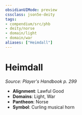 ```yaml
---
obsidianUIMode: preview
cssclass: json5e-deity
tags:
- compendium/src/phb
- deity/norse
- domain/light
- domain/war
aliases: ["Heimdall"]
---
```

# Heimdall
*Source: Player's Handbook p. 299* 

- **Alignment**: Lawful Good
- **Domains**: Light, War
- **Pantheon**: Norse
- **Symbol**: Curling musical horn